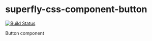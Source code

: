 # superfly-css-component-button

[![Build Status](https://travis-ci.org/superfly-css/superfly-css-component-button.svg?branch=master)](https://travis-ci.org/superfly-css/superfly-css-component-button)

Button component
